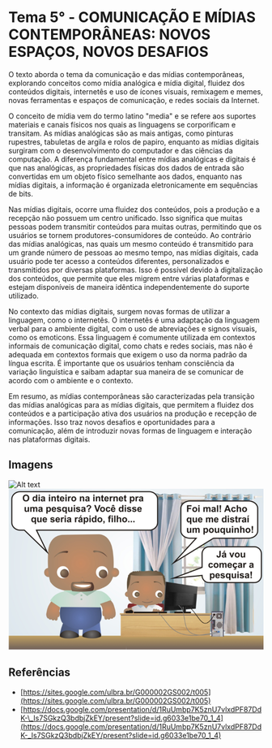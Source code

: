 # Tema 5° - COMUNICAÇÃO E MÍDIAS CONTEMPORÂNEAS: NOVOS ESPAÇOS, NOVOS DESAFIOS

O texto aborda o tema da comunicação e das mídias contemporâneas, explorando conceitos como mídia analógica e mídia digital, fluidez dos conteúdos digitais, internetês e uso de ícones visuais, remixagem e memes, novas ferramentas e espaços de comunicação, e redes sociais da Internet.

O conceito de mídia vem do termo latino "media" e se refere aos suportes materiais e canais físicos nos quais as linguagens se corporificam e transitam. As mídias analógicas são as mais antigas, como pinturas rupestres, tabuletas de argila e rolos de papiro, enquanto as mídias digitais surgiram com o desenvolvimento do computador e das ciências da computação. A diferença fundamental entre mídias analógicas e digitais é que nas analógicas, as propriedades físicas dos dados de entrada são convertidas em um objeto físico semelhante aos dados, enquanto nas mídias digitais, a informação é organizada eletronicamente em sequências de bits.

Nas mídias digitais, ocorre uma fluidez dos conteúdos, pois a produção e a recepção não possuem um centro unificado. Isso significa que muitas pessoas podem transmitir conteúdos para muitas outras, permitindo que os usuários se tornem produtores-consumidores de conteúdo. Ao contrário das mídias analógicas, nas quais um mesmo conteúdo é transmitido para um grande número de pessoas ao mesmo tempo, nas mídias digitais, cada usuário pode ter acesso a conteúdos diferentes, personalizados e transmitidos por diversas plataformas. Isso é possível devido à digitalização dos conteúdos, que permite que eles migrem entre várias plataformas e estejam disponíveis de maneira idêntica independentemente do suporte utilizado.

No contexto das mídias digitais, surgem novas formas de utilizar a linguagem, como o internetês. O internetês é uma adaptação da linguagem verbal para o ambiente digital, com o uso de abreviações e signos visuais, como os emoticons. Essa linguagem é comumente utilizada em contextos informais de comunicação digital, como chats e redes sociais, mas não é adequada em contextos formais que exigem o uso da norma padrão da língua escrita. É importante que os usuários tenham consciência da variação linguística e saibam adaptar sua maneira de se comunicar de acordo com o ambiente e o contexto.

Em resumo, as mídias contemporâneas são caracterizadas pela transição das mídias analógicas para as mídias digitais, que permitem a fluidez dos conteúdos e a participação ativa dos usuários na produção e recepção de informações. Isso traz novos desafios e oportunidades para a comunicação, além de introduzir novas formas de linguagem e interação nas plataformas digitais.

## Imagens

![Alt text](./../assets/summaries/4/1.png)
![Alt text](./../assets/summaries/4/2.png)

## Referências

- [https://sites.google.com/ulbra.br/G000002GS002/t005](https://sites.google.com/ulbra.br/G000002GS002/t005)
- [https://docs.google.com/presentation/d/1RuUmbp7K5znU7vlxdPF87DdK-\_Is7SGkzQ3bdbjZkEY/present?slide=id.g6033e1be70_1_4](https://docs.google.com/presentation/d/1RuUmbp7K5znU7vlxdPF87DdK-_Is7SGkzQ3bdbjZkEY/present?slide=id.g6033e1be70_1_4)
